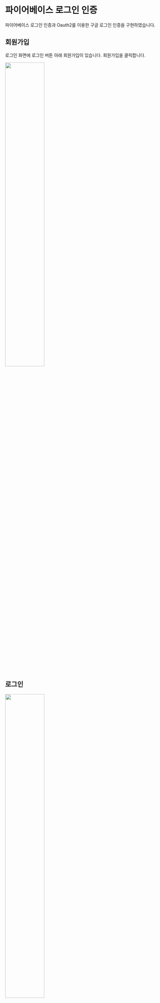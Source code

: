 # 파이어베이스 로그인 인증

파이어베이스 로그인 인증과 Oauth2를 이용한 구글 로그인 인증을 구현하였습니다.

## 회원가입
로그인 화면에 로그인 버튼 아래 회원가입이 있습니다. 회원가입을 클릭합니다.

<img width="50%" src="https://user-images.githubusercontent.com/48400348/170153975-26f5cbc0-8796-433b-9ba1-6650ee1ee569.png">


## 로그인
<img width="50%" src="https://user-images.githubusercontent.com/48400348/170153816-864544f9-1a38-4979-bd8b-e579be474abc.png">

## 일반 사용법
1. 회원가입합니다.
2. 로그인 시도합니다.
3. 로그인을 통해 인증거쳐 성공한 경우, 다음 화면으로 이동합니다.
4. 로그아웃 버튼이 있습니다.
5. 로그아웃 버튼을 클릭하면 로그인 화면으로 돌아옵니다.

## 구글 로그인 사용법
1. 로그인 화면에 "구글 로그인" 버튼이 있습니다.
2. 구글 로그인한 후, 인증거쳐 성공한 경우, 다음 화면으로 이동합니다.
3. 로그아웃 버튼이 있습니다.
4. 로그아웃 버튼을 클릭하면 로그인 화면으로 돌아옵니다.

### 설치된 라이브러리
- firebase_core
- firebase_auth
- google_sign_in